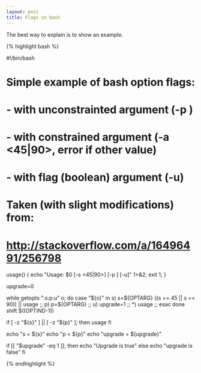 ```yaml
---
layout: post
title: Flags in bash
---
```


The best way to explain is to show an example.

{% highlight bash %}

#!/bin/bash

# Simple example of bash option flags:
#  - with unconstrainted argument (-p <string>)
#  - with constrained argument (-a <45|90>, error if other value)
#  - with flag (boolean) argument  (-u)
#
# Taken (with slight modifications) from:
# http://stackoverflow.com/a/16496491/256798

usage() { echo "Usage: $0 [-s <45|90>] [-p <string>] [-u]" 1>&2; exit 1; }

upgrade=0

while getopts ":s:p:u" o; do
    case "${o}" in
        s)
            s=${OPTARG}
            ((s == 45 || s == 90)) || usage
            ;;
        p)
            p=${OPTARG}
            ;;
        u)
            upgrade=1
            ;;
        *)
            usage
            ;;
    esac
done
shift $((OPTIND-1))

if [ -z "${s}" ] || [ -z "${p}" ]; then
    usage
fi

echo "s = ${s}"
echo "p = ${p}"
echo "upgrade = ${upgrade}"

if [[ "$upgrade" -eq 1 ]]; then
    echo "Upgrade is true"
else
    echo "upgrade is false"
fi

{% endhighlight %}
